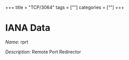 +++
title = "TCP/3064"
tags = [""]
categories = [""]
+++

# IANA Data

_Name:_ rprt

_Description:_ Remote Port Redirector

